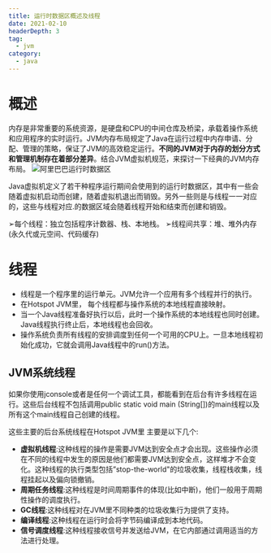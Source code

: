 ```yaml
---
title: 运行时数据区概述及线程
date: 2021-02-10
headerDepth: 3
tag:
  - jvm
category:
  - java
---
```


# 概述
内存是非常重要的系统资源，是硬盘和CPU的中间仓库及桥梁，承载着操作系统和应用程序的实时运行。JVM内存布局规定了Java在运行过程中内存申请、分配、管理的策略，保证了JVM的高效稳定运行。**不同的JVM对于内存的划分方式和管理机制存在着部分差异**。结合JVM虚拟机规范，来探讨一下经典的JVM内存布局。
![阿里巴巴运行时数据区](https://kuangstudy.oss-cn-beijing.aliyuncs.com/bbs/2021/02/13/kuangstudyf9c8c5de-8fbd-44db-b845-00b9c0e31cc2.jpg "阿里巴巴运行时数据区")

Java虚拟机定义了若干种程序运行期间会使用到的运行时数据区，其中有一些会随着虚拟机启动而创建，随着虚拟机退出而销毁。另外一些则是与线程一一对应的，这些与线程对应.的数据区域会随着线程开始和结束而创建和销毁。

➢每个线程：独立包括程序计数器、栈、本地栈。
➢线程间共享：堆、堆外内存(永久代或元空间、代码缓存)
# 线程
- 线程是一个程序里的运行单元。JVM允许一个应用有多个线程并行的执行。
- 在Hotspot JVM里， 每个线程都与操作系统的本地线程直接映射。
- 当一个Java线程准备好执行以后，此时一个操作系统的本地线程也同时创建。Java线程执行终止后，本地线程也会回收。
- 操作系统负责所有线程的安排调度到任何一个可用的CPU上。一旦本地线程初始化成功，它就会调用Java线程中的run()方法。

## JVM系统线程
如果你使用jconsole或者是任何一个调试工具，都能看到在后台有许多线程在运行。这些后台线程不包括调用public static void main (String[])的main线程以及所有这个main线程自己创建的线程。

这些主要的后台系统线程在Hotspot JVM里 主要是以下几个:
- **虚拟机线程**:这种线程的操作是需要JVM达到安全点才会出现。这些操作必须在不同的线程中发生的原因是他们都需要JVM达到安全点，这样堆才不会变化。这种线程的执行类型包括”stop-the-world"的垃圾收集，线程栈收集，线程挂起以及偏向锁撤销。
- **周期任务线程**:这种线程是时间周期事件的体现(比如中断)，他们一般用于周期性操作的调度执行。
- **GC线程**:这种线程对在JVM里不同种类的垃圾收集行为提供了支持。
- **编译线程**:这种线程在运行时会将字节码编译成到本地代码。
- **信号调度线程**:这种线程接收信号并发送给JVM，在它内部通过调用适当的方法进行处理。


